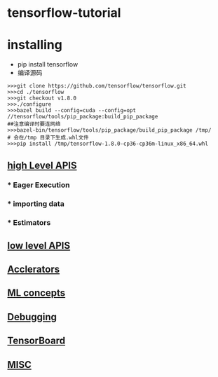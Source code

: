 tensorflow-tutorial
====

# installing
* pip install tensorflow
* 编译源码
```
>>>git clone https://github.com/tensorflow/tensorflow.git 
>>>cd ./tensorflow
>>>git checkout v1.8.0
>>>./configure
>>>bazel build --config=cuda --config=opt //tensorflow/tools/pip_package:build_pip_package
##注意编译时要连网络
>>>bazel-bin/tensorflow/tools/pip_package/build_pip_package /tmp/
# 会在/tmp 目录下生成.whl文件
>>>pip install /tmp/tensorflow-1.8.0-cp36-cp36m-linux_x86_64.whl

```
##  [high Level APIS](./High_APIS)

### * Eager Execution
### * importing data
### * Estimators


## [low level APIS](Low_APIS)


## [Acclerators](./Accelerztors)



## [ML concepts](./ML_Concepts)


## [Debugging](./Debugging)

## [TensorBoard](./TensorBoard)

## [MISC](./Misc)


